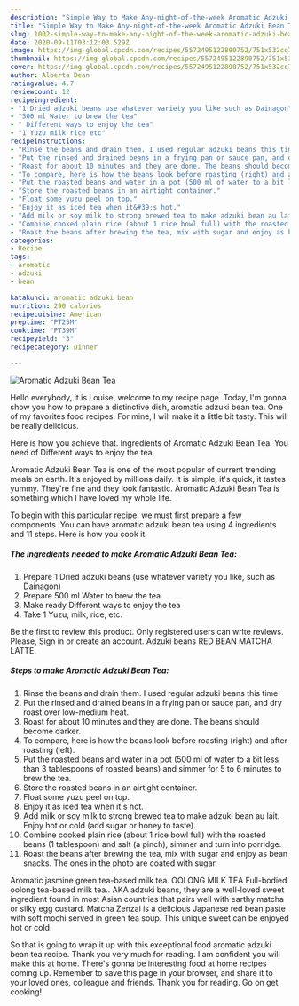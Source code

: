 ```yaml
---
description: "Simple Way to Make Any-night-of-the-week Aromatic Adzuki Bean Tea"
title: "Simple Way to Make Any-night-of-the-week Aromatic Adzuki Bean Tea"
slug: 1002-simple-way-to-make-any-night-of-the-week-aromatic-adzuki-bean-tea
date: 2020-09-11T03:12:03.529Z
image: https://img-global.cpcdn.com/recipes/5572495122890752/751x532cq70/aromatic-adzuki-bean-tea-recipe-main-photo.jpg
thumbnail: https://img-global.cpcdn.com/recipes/5572495122890752/751x532cq70/aromatic-adzuki-bean-tea-recipe-main-photo.jpg
cover: https://img-global.cpcdn.com/recipes/5572495122890752/751x532cq70/aromatic-adzuki-bean-tea-recipe-main-photo.jpg
author: Alberta Dean
ratingvalue: 4.7
reviewcount: 12
recipeingredient:
- "1 Dried adzuki beans use whatever variety you like such as Dainagon"
- "500 ml Water to brew the tea"
- " Different ways to enjoy the tea"
- "1 Yuzu milk rice etc"
recipeinstructions:
- "Rinse the beans and drain them. I used regular adzuki beans this time."
- "Put the rinsed and drained beans in a frying pan or sauce pan, and dry roast over low-medium heat."
- "Roast for about 10 minutes and they are done. The beans should become darker."
- "To compare, here is how the beans look before roasting (right) and after roasting (left)."
- "Put the roasted beans and water in a pot (500 ml of water to a bit less than 3 tablespoons of roasted beans) and simmer for 5 to 6 minutes to brew the tea."
- "Store the roasted beans in an airtight container."
- "Float some yuzu peel on top."
- "Enjoy it as iced tea when it&#39;s hot."
- "Add milk or soy milk to strong brewed tea to make adzuki bean au lait. Enjoy hot or cold (add sugar or honey to taste)."
- "Combine cooked plain rice (about 1 rice bowl full) with the roasted beans (1 tablespoon) and salt (a pinch), simmer and turn into porridge."
- "Roast the beans after brewing the tea, mix with sugar and enjoy as bean snacks. The ones in the photo are coated with sugar."
categories:
- Recipe
tags:
- aromatic
- adzuki
- bean

katakunci: aromatic adzuki bean 
nutrition: 290 calories
recipecuisine: American
preptime: "PT25M"
cooktime: "PT39M"
recipeyield: "3"
recipecategory: Dinner

---
```



![Aromatic Adzuki Bean Tea](https://img-global.cpcdn.com/recipes/5572495122890752/751x532cq70/aromatic-adzuki-bean-tea-recipe-main-photo.jpg)

Hello everybody, it is Louise, welcome to my recipe page. Today, I'm gonna show you how to prepare a distinctive dish, aromatic adzuki bean tea. One of my favorites food recipes. For mine, I will make it a little bit tasty. This will be really delicious.

Here is how you achieve that. Ingredients of Aromatic Adzuki Bean Tea. You need of Different ways to enjoy the tea.

Aromatic Adzuki Bean Tea is one of the most popular of current trending meals on earth. It's enjoyed by millions daily. It is simple, it's quick, it tastes yummy. They're fine and they look fantastic. Aromatic Adzuki Bean Tea is something which I have loved my whole life.


To begin with this particular recipe, we must first prepare a few components. You can have aromatic adzuki bean tea using 4 ingredients and 11 steps. Here is how you cook it.

<!--inarticleads1-->

##### The ingredients needed to make Aromatic Adzuki Bean Tea:

1. Prepare 1 Dried adzuki beans (use whatever variety you like, such as Dainagon)
1. Prepare 500 ml Water to brew the tea
1. Make ready  Different ways to enjoy the tea
1. Take 1 Yuzu, milk, rice, etc.


Be the first to review this product. Only registered users can write reviews. Please, Sign in or create an account. Adzuki beans RED BEAN MATCHA LATTE. 

<!--inarticleads2-->

##### Steps to make Aromatic Adzuki Bean Tea:

1. Rinse the beans and drain them. I used regular adzuki beans this time.
1. Put the rinsed and drained beans in a frying pan or sauce pan, and dry roast over low-medium heat.
1. Roast for about 10 minutes and they are done. The beans should become darker.
1. To compare, here is how the beans look before roasting (right) and after roasting (left).
1. Put the roasted beans and water in a pot (500 ml of water to a bit less than 3 tablespoons of roasted beans) and simmer for 5 to 6 minutes to brew the tea.
1. Store the roasted beans in an airtight container.
1. Float some yuzu peel on top.
1. Enjoy it as iced tea when it&#39;s hot.
1. Add milk or soy milk to strong brewed tea to make adzuki bean au lait. Enjoy hot or cold (add sugar or honey to taste).
1. Combine cooked plain rice (about 1 rice bowl full) with the roasted beans (1 tablespoon) and salt (a pinch), simmer and turn into porridge.
1. Roast the beans after brewing the tea, mix with sugar and enjoy as bean snacks. The ones in the photo are coated with sugar.


Aromatic jasmine green tea-based milk tea. OOLONG MILK TEA Full-bodied oolong tea-based milk tea.. AKA adzuki beans, they are a well-loved sweet ingredient found in most Asian countries that pairs well with earthy matcha or silky egg custard. Matcha Zenzai is a delicious Japanese red bean paste with soft mochi served in green tea soup. This unique sweet can be enjoyed hot or cold. 

So that is going to wrap it up with this exceptional food aromatic adzuki bean tea recipe. Thank you very much for reading. I am confident you will make this at home. There's gonna be interesting food at home recipes coming up. Remember to save this page in your browser, and share it to your loved ones, colleague and friends. Thank you for reading. Go on get cooking!
